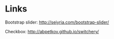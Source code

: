 # Links
  Bootstrap slider:
  http://seiyria.com/bootstrap-slider/
  
  Checkbox:
  http://abpetkov.github.io/switchery/
